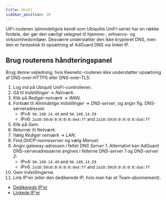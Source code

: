 ```yaml
---
title: UniFi
sidebar_position: 10
---
```


UiFi-routeren (almindeligvis kendt som Ubiquitis UniFi-serie) har en række fordele, der gør den særligt velegnet til hjemme-, erhvervs- og virksomhedsmiljøer. Desværre understøtter den ikke krypteret DNS, men den er fantastisk til opsætning af AdGuard DNS via linket IP.

## Brug routerens håndteringspanel

Brug denne vejledning, hvis Keenetic-routeren ikke understøtter opsætning af DNS-over-HTTPS eller DNS-over-TLS:

1. Log ind på Ubiquiti UniFi-controlleren.
2. Gå til _Indstillinger_ → _Netværk_.
3. Klik på _Redigér netværk_ → _WAN_.
4. Fortsæt til _Almindelige indstillinger_ → _DNS-server_, og angiv flg. DNS-serveradresser.
   - IPv4: `94.140.14.49` and `94.140.14.59`
   - IPv6: `2a10:50c0:0:0:0:0:ded:ff` and `2a10:50c0:0:0:0:0:dad:ff`
5. Klik på _Gem_.
6. Returnér til _Netværk_.
7. Vælg _Redigér netværk_ → _LAN_.
8. Find _DHCP-navneserver_ og vælg _Manuel_.
9. Angiv gateway-adressen i feltet _DNS Server 1_. Alternativt kan AdGuard DNS-serveradresserne angives i felterne _DNS-server 1_ og _DNS-server 2_:
   - IPv4: `94.140.14.49` and `94.140.14.59`
   - IPv6: `2a10:50c0:0:0:0:0:ded:ff` and `2a10:50c0:0:0:0:0:dad:ff`
10. Gem indstillingerne.
11. Link IP'en (eller den dedikerede IP, hvis man har et Team-abonnement).

- [Dedikerede IP'er](private-dns/connect-devices/other-options/dedicated-ip.md)
- [Linkede IP'er](private-dns/connect-devices/other-options/linked-ip.md)

